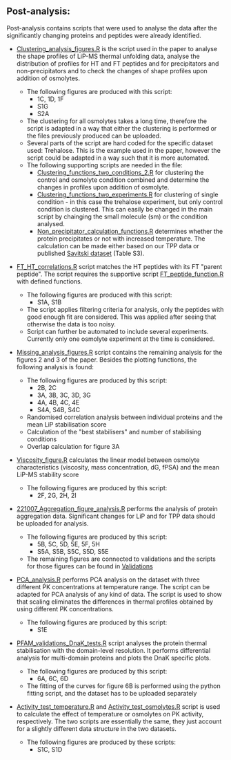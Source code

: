 Post-analysis:
  -

Post-analysis contains scripts that were used to analyse the data after the significantly changing proteins and peptides were already identified.

- [Clustering_analysis_figures.R](https://github.com/MoniPepelnjak/Thermal_unfolding/blob/master/Post-analysis/Clustering_analysis_figures.R) is the script used in the paper to analyse the shape profiles of LiP-MS thermal unfolding data, analyse the distribution of profiles for HT and FT peptides and for precipitators and non-precipitators and to check the changes of shape profiles upon addition of osmolytes. 
  - The following figures are produced with this script:
    - 1C, 1D, 1F
    - S1G
    - S2A
  - The clustering for all osmolytes takes a long time, therefore the script is adapted in a way that either the clustering is performed or the files previously produced can be uploaded.
  - Several parts of the script are hard coded for the specific dataset used: Trehalose. This is the example used in the paper, however the script could be adapted in a way such that it is more automated.
  - The following supporting scripts are needed in the file:
    - [Clustering_functions_two_conditions_2.R](https://github.com/MoniPepelnjak/Thermal_unfolding/blob/master/Post-analysis/Supportive_functions/Clustering_functions_two_conditions_2.R) for clustering the control and osmolyte condition combined and determine the changes in profiles upon addition of osmolyte.
    - [Clustering_functions_two_experiments.R](https://github.com/MoniPepelnjak/Thermal_unfolding/blob/master/Post-analysis/Supportive_functions/Clustering_functions_two_experiments.R) for clustering of single condition - in this case the trehalose experiment, but only control condition is clustered. This can easily be changed in the main script by chainging the small molecule (sm) or the condition analysed.
    - [Non_precipitator_calculation_functions.R](https://github.com/MoniPepelnjak/Thermal_unfolding/tree/master/Post-analysis/Supportive_functions) determines whether the protein precipitates or not with increased temperature. The calculation can be made either based on our TPP data or published [Savitski dataset](https://pubmed.ncbi.nlm.nih.gov/29980614/) (Table S3).

- [FT_HT_correlations.R](https://github.com/MoniPepelnjak/Thermal_unfolding/blob/master/Post-analysis/FT_HT_correlations.R) script matches the HT peptides with its FT "parent peptide". The script requires the supportive script [FT_peptide_function.R](https://github.com/MoniPepelnjak/Thermal_unfolding/blob/master/Post-analysis/Supportive_functions/FT_peptide_function.R) with defined functions. 
  - The following figures are produced with this script:
    - S1A, S1B
  - The script applies filtering criteria for analysis, only the peptides with good enough fit are considered. This was applied after seeing that otherwise the data is too noisy. 
  - Script can further be automated to include several experiments. Currently only one osmolyte experiment at the time is considered.
  
- [Missing_analysis_figures.R](https://github.com/MoniPepelnjak/Thermal_unfolding/blob/master/Post-analysis/Missing_analysis_figures.R) script contains the remaining analysis for the figures 2 and 3 of the paper. Besides the plotting functions, the following analysis is found:
  - The following figures are produced by this script:
    - 2B, 2C
    - 3A, 3B, 3C, 3D, 3G
    - 4A, 4B, 4C, 4E
    - S4A, S4B, S4C
  - Randomised correlation analysis between individual proteins and the mean LiP stabilisation score
  - Calculation of the "best stabilisers" and number of stabilising conditions
  - Overlap calculation for figure 3A
 
- [Viscosity_figure.R](https://github.com/MoniPepelnjak/Thermal_unfolding/blob/master/Post-analysis/Viscosity_figure.R) calculates the linear model between osmolyte characteristics (viscosity, mass concentration, dG, fPSA) and the mean LiP-MS stability score
  - The following figures are produced by this script:
    - 2F, 2G, 2H, 2I
  
- [221007_Aggregation_figure_analysis.R](https://github.com/MoniPepelnjak/Thermal_unfolding/blob/master/Post-analysis/221007_Aggregation_figure_analysis.R) performs the analysis of protein aggregation data. Significant changes for LiP and for TPP data should be uploaded for analysis.
  - The following figures are produced by this script:
    - 5B, 5C, 5D, 5E, 5F, 5H
    - S5A, S5B, S5C, S5D, S5E
  - The remaining figures are connected to validations and the scripts for those figures can be found in [Validations](https://github.com/MoniPepelnjak/Thermal_unfolding/tree/master/Validations)

- [PCA_analysis.R](https://github.com/MoniPepelnjak/Thermal_unfolding/blob/master/Post-analysis/PCA_analysis.R) performs PCA analysis on the dataset with three different PK concentrations at temperature range. The script can be adapted for PCA analysis of any kind of data. The script is used to show that scaling eliminates the differences in thermal profiles obtained by using different PK concentrations.
  - The following figures are produced by this script:
    - S1E

- [PFAM_validations_DnaK_tests.R](https://github.com/MoniPepelnjak/Thermal_unfolding/blob/master/Post-analysis/PFAM_validations_DnaK_tests.R) script analyses the protein thermal stabilisation with the domain-level resolution. It performs differential analysis for multi-domain proteins and plots the DnaK specific plots.
  - The following figures are produced by this script:
    - 6A, 6C, 6D
  - The fitting of the curves for figure 6B is performed using the python fitting script, and the dataset has to be uploaded separately

- [Activity_test_temperature.R](https://github.com/MoniPepelnjak/Thermal_unfolding/blob/master/Post-analysis/Activity_test_temperature.R) and [Activity_test_osmolytes.R](https://github.com/MoniPepelnjak/Thermal_unfolding/blob/master/Post-analysis/Activity_test_osmolytes.R) script is used to calculate the effect of temperature or osmolytes on PK activity, respectively. The two scripts are essentially the same, they just account for a slightly different data structure in the two datasets. 
  - The following figures are produced by these scripts:
    - S1C, S1D



